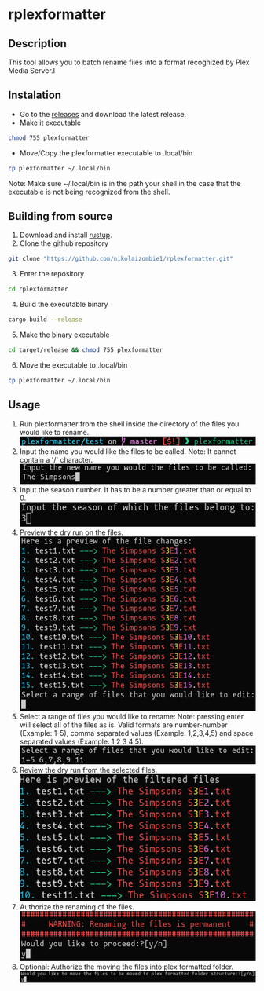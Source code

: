 # rplexformatter

## Description
This tool allows you to batch rename files into a format recognized by Plex Media Server.I

## Instalation
- Go to the [releases](https://github.com/nikolaizombie1/rplexformatter/releases) and download the latest release.
- Make it executable
``` sh
chmod 755 plexformatter
```
- Move/Copy the plexformatter executable to .local/bin
``` sh
cp plexformatter ~/.local/bin
```
Note: Make sure ~/.local/bin is in the path your shell in the case that the executable is not being recognized from the shell.

## Building from source
1. Download and install [rustup](https://rustup.rs/).
2. Clone the github repository
``` sh
git clone "https://github.com/nikolaizombie1/rplexformatter.git" 
```
3. Enter the repository
``` sh
cd rplexformatter
```
4. Build the executable binary
``` sh
cargo build --release
```
5. Make the binary executable
``` sh
cd target/release && chmod 755 plexformatter
```
6. Move the executable to .local/bin
``` sh
cp plexformatter ~/.local/bin
```

## Usage
1. Run plexformatter from the shell inside the directory of the files you would like to rename.
![Running the executable](ReadMe_Pictures/1.%20Usage.png)
2. Input the name you would like the files to be called. Note: It cannot contain a '/' character.
![Entering a name](ReadMe_Pictures/2.%20Usage.png)
3. Input the season number. It has to be a number greater than or equal to 0.
![Entering a season](ReadMe_Pictures/3.%20Usage.png)
4. Preview the dry run on the files.
![Dry run](ReadMe_Pictures/4.%20Usage.png)
5. Select a range of files you would like to rename: Note: pressing enter will select all of the files as is. Valid formats are number-number (Example: 1-5), comma separated values (Example: 1,2,3,4,5) and space separated values (Example: 1 2 3 4 5).
![Selecting range](ReadMe_Pictures/5.%20Usage.png)
6. Review the dry run from the selected files.
![Review dry run](ReadMe_Pictures/6.%20Usage.png)
7. Authorize the renaming of the files.
![Authorize changes](ReadMe_Pictures/7.%20Usage.png)
8. Optional: Authorize the moving the files into plex formatted folder.
![Move files to folder](ReadMe_Pictures/8.%20Usage.png)
